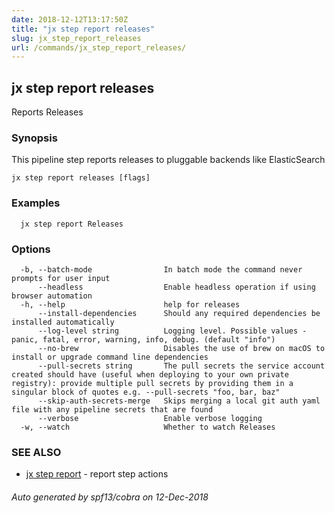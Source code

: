 ```yaml
---
date: 2018-12-12T13:17:50Z
title: "jx step report releases"
slug: jx_step_report_releases
url: /commands/jx_step_report_releases/
---
```

## jx step report releases

Reports Releases

### Synopsis

This pipeline step reports releases to pluggable backends like ElasticSearch

```
jx step report releases [flags]
```

### Examples

```
  jx step report Releases
```

### Options

```
  -b, --batch-mode                In batch mode the command never prompts for user input
      --headless                  Enable headless operation if using browser automation
  -h, --help                      help for releases
      --install-dependencies      Should any required dependencies be installed automatically
      --log-level string          Logging level. Possible values - panic, fatal, error, warning, info, debug. (default "info")
      --no-brew                   Disables the use of brew on macOS to install or upgrade command line dependencies
      --pull-secrets string       The pull secrets the service account created should have (useful when deploying to your own private registry): provide multiple pull secrets by providing them in a singular block of quotes e.g. --pull-secrets "foo, bar, baz"
      --skip-auth-secrets-merge   Skips merging a local git auth yaml file with any pipeline secrets that are found
      --verbose                   Enable verbose logging
  -w, --watch                     Whether to watch Releases
```

### SEE ALSO

* [jx step report](/commands/jx_step_report/)	 - report step actions

###### Auto generated by spf13/cobra on 12-Dec-2018
